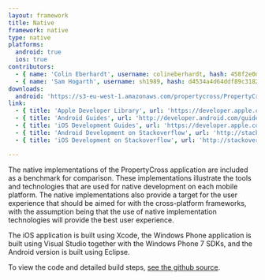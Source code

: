 ```yaml
---
layout: framework
title: Native
framework: native
type: native
platforms:
  android: true
  ios: true
contributors:
  - { name: 'Colin Eberhardt', username: colineberhardt, hash: 458f2e0d08d4114f8b323798cfea141d }
  - { name: 'Sam Hogarth', username: sh1989, hash: d4534a4d64ddf89c318221d9f0e766da }
downloads:
  android: 'https://s3-eu-west-1.amazonaws.com/propertycross/PropertyCross-native-4eb213e84f1cc5daa11c3192b9ec68c145a32e61.apk'
link:
  - { title: 'Apple Developer Library', url: 'https://developer.apple.com/library/', description: 'Find guides, reference, and sample code for developing with the latest tools and technologies for Apple platforms.' }
  - { title: 'Android Guides', url: 'http://developer.android.com/guide/index.html', description: 'Detailed guides and advice on how to develop apps for Android.' }
  - { title: 'iOS Development Guides', url: 'https://developer.apple.com/library/ios/navigation/#section=Resource%20Types&topic=Guides', description: 'Guides on a wide variety of iOS related programming topics.' }
  - { title: 'Android Development on Stackoverflow', url: 'http://stackoverflow.com/questions/tagged/android', description: 'Questions and answers related to Android development on Stackoverflow.' }
  - { title: 'iOS Development on Stackoverflow', url: 'http://stackoverflow.com/questions/tagged/ios', description: 'A variety of questions and answers related to iOS development on Stackoverflow.' }

---
```


The native implementations of the PropertyCross application are included as a benchmark for comparison. These implementations illustrate the tools and technologies that are used for native development on each mobile platform. The native implementations also provide a target for the user experience that should be aimed for with the cross-platform frameworks, with the assumption being that the use of native implementation technologies will provide the best user experience.

The iOS application is built using Xcode, the Windows Phone application is built using Visual Studio together with the Windows Phone 7 SDKs, and the Android version is built using Eclipse.


To view the code and detailed build steps, <a href='{{ site.githuburl }}/tree/master/native'>see the github source</a>.

